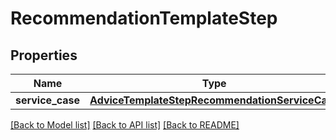 # RecommendationTemplateStep

## Properties
Name | Type | Description | Notes
------------ | ------------- | ------------- | -------------
**service_case** | [**AdviceTemplateStepRecommendationServiceCase**](AdviceTemplateStepRecommendationServiceCase.md) |  | [optional] 

[[Back to Model list]](../README.md#documentation-for-models) [[Back to API list]](../README.md#documentation-for-api-endpoints) [[Back to README]](../README.md)


